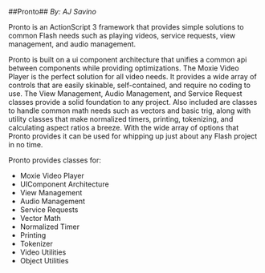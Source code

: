 ##Pronto##
*By: AJ Savino*

Pronto is an ActionScript 3 framework that provides simple solutions to common Flash needs such as playing videos, service requests, view management, and audio management.

Pronto is built on a ui component architecture that unifies a common api between components while providing optimizations. The Moxie Video Player is the perfect solution for all video needs. It provides a wide array of controls that are easily skinable, self-contained, and require no coding to use. The View Management, Audio Management, and Service Request classes provide a solid foundation to any project. Also included are classes to handle common math needs such as vectors and basic trig, along with utility classes that make normalized timers, printing, tokenizing, and calculating aspect ratios a breeze. With the wide array of options that Pronto provides it can be used for whipping up just about any Flash project in no time.

Pronto provides classes for:
* Moxie Video Player
* UIComponent Architecture
* View Management
* Audio Management
* Service Requests
* Vector Math
* Normalized Timer
* Printing
* Tokenizer
* Video Utilities
* Object Utilities